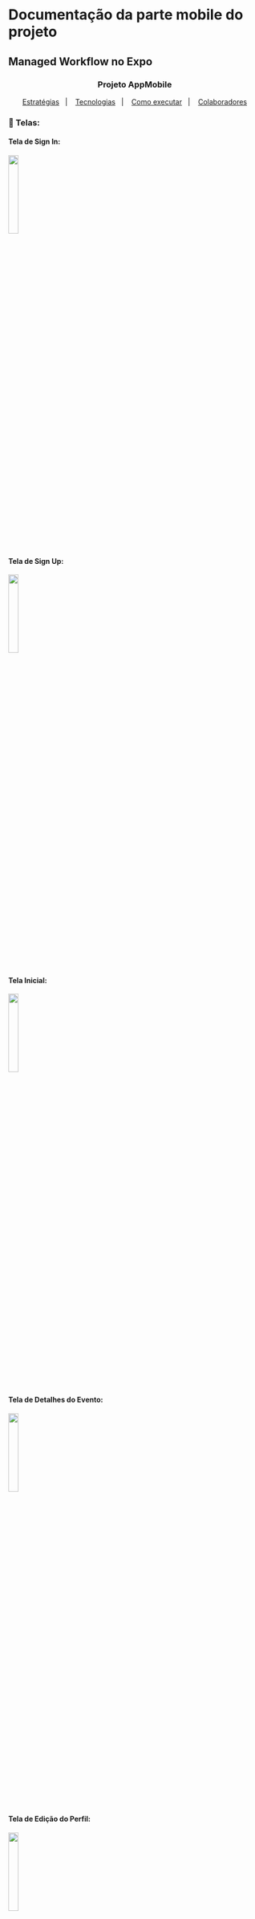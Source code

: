 # Documentação da parte mobile do projeto
## Managed Workflow no Expo

<h3 align="center">Projeto AppMobile</h3>
<p align="center">
  <a href="#-projeto">Estratégias</a>&nbsp;&nbsp;&nbsp;|&nbsp;&nbsp;&nbsp;
  <a href="#-tecnologias">Tecnologias</a>&nbsp;&nbsp;&nbsp;|&nbsp;&nbsp;&nbsp;
  <a href="#-como-executar">Como executar</a>&nbsp;&nbsp;&nbsp;|&nbsp;&nbsp;&nbsp;
  <a href="#-colaborador">Colaboradores</a>
</p>

### 📱 Telas:

#### Tela de Sign In:
<img src="https://user-images.githubusercontent.com/63603061/203981617-78453c64-e3eb-48fb-832e-fd473a051d39.png"
 width=20%>
#### Tela de Sign Up:
<img src="https://user-images.githubusercontent.com/63603061/203982032-993cedae-38c7-4370-a99d-d33b5f57a3d4.png"
 width=20%>
#### Tela Inicial:
<img src="https://user-images.githubusercontent.com/63603061/203982174-a79a8d16-04d3-4bee-99c1-bdf38c96540b.png"
 width=20%>
#### Tela de Detalhes do Evento:
<img src="https://user-images.githubusercontent.com/63603061/203981617-78453c64-e3eb-48fb-832e-fd473a051d39.png"
 width=20%>
#### Tela de Edição do Perfil:
<img src="https://user-images.githubusercontent.com/63603061/203982296-1bede706-4e9e-4315-8e76-2080a62cf58c.png"
 width=20%>

### 📱 Tela especial do gestor:

#### Tela de Criação do Evento:
<img src="https://user-images.githubusercontent.com/63603061/203981617-78453c64-e3eb-48fb-832e-fd473a051d39.png"
 width=20%>

### 👨‍💻 Estratégias:
#### Na navegação:
Para as telas de login e registro utilizamos o *Stack-Navigation* e para as demais telas da aplicação utilizamos a estratégia de *Tab-Navigation*, ambos com a tecnologia do *React-Navigation*
#### Na tela de Edição de Perfil:
Utilizamos inputs separados caso o usuário deseje apenas alterar uma ou mais informações.
#### Tela de Criação do Evento:
Para pegar todos os dados dos inputs da criação de um evento utilizamos o *React-Hook-Form*.

### ✨ Tecnologias:
#### Tecnologias Principais:
- [react-native](https://reactnative.dev/)
- [typescript](https://www.typescriptlang.org/)
- [styled-components](https://styled-components.com/)
#### Tecnologias Complementares:
- [babel-plugin-module-resolver](https://github.com/tleunen/babel-plugin-module-resolver/blob/master/DOCS.md)
- [phosporicons](https://phosphoricons.com/)
- [react-navigation](https://reactnavigation.org/)
- [react-hook-form](https://react-hook-form.com/)

### 🚀 Como Executar:

1. Baixar o [Node.js](https://nodejs.org/en/) e o [expo](https://expo.dev/)  na máquina
2. Além disso, baixar o [git](https://git-scm.com/) para a sua máquina e conectar com seu github.
3. Clonar o repositório `git clone`
4. Utilizar `cd ` para ir para a pasta do AppMobile no terminal do VSCode
5. Usar `npm install` para baixar as dependências
6. Por fim, rodar `expo start` no terminal do VSCode para rodar o app no seu dispositivo

### 👥 Colaboradores:

#### Nome: Djalma Henrique Silva Lima
- Registro do Aluno (RA): 00000003109
- GitHub: [djalmahenry](https://github.com/djalmahenry)

#### Nome: Ronny Lima Ribeiro da Silva
- Registro do Aluno (RA): 00000009775
- GitHub: [ronnylrsd](https://github.com/ronnylrsd)
